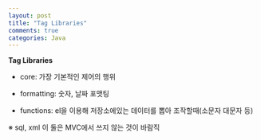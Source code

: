 ```yaml
---
layout: post
title: "Tag Libraries"
comments: true
categories: Java
---
```


__Tag Libraries__

- core: 가장 기본적인 제어의 행위

- formatting: 숫자, 날짜 포맷팅

- functions: el을 이용해 저장소에있는 데이터를 뽑아 조작할때(소문자 대문자 등)

※ sql, xml 이 둘은 MVC에서 쓰지 않는 것이 바람직